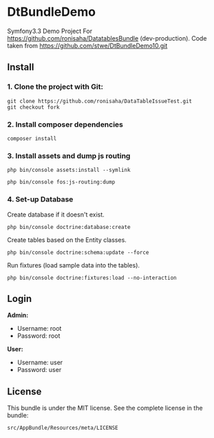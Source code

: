 DtBundleDemo
============

Symfony3.3 Demo Project For https://github.com/ronisaha/DatatablesBundle (dev-production). 
Code taken from https://github.com/stwe/DtBundleDemo10.git

## Install

### 1. Clone the project with Git:

```
git clone https://github.com/ronisaha/DataTableIssueTest.git   
git checkout fork
```

### 2. Install composer dependencies

```
composer install
```

### 3. Install assets and dump js routing

```
php bin/console assets:install --symlink
```

```
php bin/console fos:js-routing:dump
```

### 4. Set-up Database

Create database if it doesn't exist.
```
php bin/console doctrine:database:create
```
Create tables based on the Entity classes.
```
php bin/console doctrine:schema:update --force
```
Run fixtures (load sample data into the tables).
```
php bin/console doctrine:fixtures:load --no-interaction
```

## Login

**Admin:**

- Username: root
- Password: root

**User:**

- Username: user
- Password: user

## License

This bundle is under the MIT license. See the complete license in the bundle:

    src/AppBundle/Resources/meta/LICENSE
